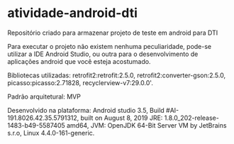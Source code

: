 # atividade-android-dti
Repositório criado para armazenar projeto de teste em android para DTI

Para executar o projeto não existem nenhuma peculiaridade, pode-se utilizar a IDE Android Studio, ou outra para o
desenvolvimento de aplicações android que você esteja acostumado.

Bibliotecas utilizadas:
  retrofit2:retrofit:2.5.0,
  retrofit2:converter-gson:2.5.0,
  picasso:picasso:2.71828,
  recyclerview-v7:29.0.0'.
  
Padrão arquitetural:
  MVP
 
Desenvolvido na plataforma:
  Android studio 3.5,
  Build #AI-191.8026.42.35.5791312, built on August 8, 2019
  JRE: 1.8.0_202-release-1483-b49-5587405 amd64,
  JVM: OpenJDK 64-Bit Server VM by JetBrains s.r.o,
  Linux 4.4.0-161-generic.
  


  
